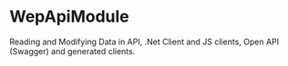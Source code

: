 # WepApiModule
Reading and Modifying Data in API, .Net Client and JS clients, Open API (Swagger) and generated clients.
